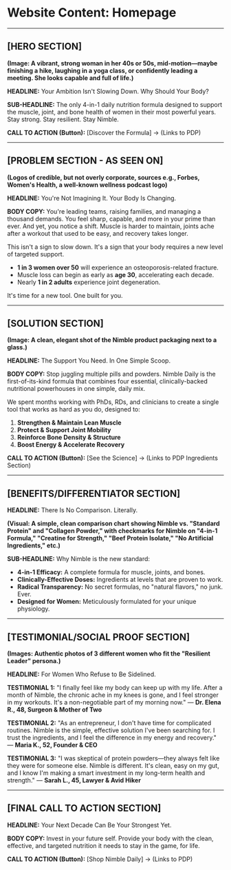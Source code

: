# Website Content: Homepage

---

## [HERO SECTION]

**(Image: A vibrant, strong woman in her 40s or 50s, mid-motion—maybe finishing a hike, laughing in a yoga class, or confidently leading a meeting. She looks capable and full of life.)**

**HEADLINE:**
Your Ambition Isn't Slowing Down. Why Should Your Body?

**SUB-HEADLINE:**
The only 4-in-1 daily nutrition formula designed to support the muscle, joint, and bone health of women in their most powerful years. Stay strong. Stay resilient. Stay Nimble.

**CALL TO ACTION (Button):**
[Discover the Formula] -> (Links to PDP)

---

## [PROBLEM SECTION - AS SEEN ON]

**(Logos of credible, but not overly corporate, sources e.g., Forbes, Women's Health, a well-known wellness podcast logo)**

**HEADLINE:**
You're Not Imagining It. Your Body Is Changing.

**BODY COPY:**
You're leading teams, raising families, and managing a thousand demands. You feel sharp, capable, and more in your prime than ever. And yet, you notice a shift. Muscle is harder to maintain, joints ache after a workout that used to be easy, and recovery takes longer.

This isn't a sign to slow down. It's a sign that your body requires a new level of targeted support.

-   **1 in 3 women over 50** will experience an osteoporosis-related fracture.
-   Muscle loss can begin as early as **age 30**, accelerating each decade.
-   Nearly **1 in 2 adults** experience joint degeneration.

It's time for a new tool. One built for you.

---

## [SOLUTION SECTION]

**(Image: A clean, elegant shot of the Nimble product packaging next to a glass.)**

**HEADLINE:**
The Support You Need. In One Simple Scoop.

**BODY COPY:**
Stop juggling multiple pills and powders. Nimble Daily is the first-of-its-kind formula that combines four essential, clinically-backed nutritional powerhouses in one simple, daily mix.

We spent months working with PhDs, RDs, and clinicians to create a single tool that works as hard as you do, designed to:

1.  **Strengthen & Maintain Lean Muscle**
2.  **Protect & Support Joint Mobility**
3.  **Reinforce Bone Density & Structure**
4.  **Boost Energy & Accelerate Recovery**

**CALL TO ACTION (Button):**
[See the Science] -> (Links to PDP Ingredients Section)

---

## [BENEFITS/DIFFERENTIATOR SECTION]

**HEADLINE:**
There Is No Comparison. Literally.

**(Visual: A simple, clean comparison chart showing Nimble vs. "Standard Protein" and "Collagen Powder," with checkmarks for Nimble on "4-in-1 Formula," "Creatine for Strength," "Beef Protein Isolate," "No Artificial Ingredients," etc.)**

**SUB-HEADLINE:** Why Nimble is the new standard:

-   **4-in-1 Efficacy:** A complete formula for muscle, joints, and bones.
-   **Clinically-Effective Doses:** Ingredients at levels that are proven to work.
-   **Radical Transparency:** No secret formulas, no "natural flavors," no junk. Ever.
-   **Designed for Women:** Meticulously formulated for your unique physiology.

---

## [TESTIMONIAL/SOCIAL PROOF SECTION]

**(Images: Authentic photos of 3 different women who fit the "Resilient Leader" persona.)**

**HEADLINE:**
For Women Who Refuse to Be Sidelined.

**TESTIMONIAL 1:**
"I finally feel like my body can keep up with my life. After a month of Nimble, the chronic ache in my knees is gone, and I feel stronger in my workouts. It's a non-negotiable part of my morning now."
— **Dr. Elena R., 48, Surgeon & Mother of Two**

**TESTIMONIAL 2:**
"As an entrepreneur, I don't have time for complicated routines. Nimble is the simple, effective solution I've been searching for. I trust the ingredients, and I feel the difference in my energy and recovery."
— **Maria K., 52, Founder & CEO**

**TESTIMONIAL 3:**
"I was skeptical of protein powders—they always felt like they were for someone else. Nimble is different. It's clean, easy on my gut, and I know I'm making a smart investment in my long-term health and strength."
— **Sarah L., 45, Lawyer & Avid Hiker**

---

## [FINAL CALL TO ACTION SECTION]

**HEADLINE:**
Your Next Decade Can Be Your Strongest Yet.

**BODY COPY:**
Invest in your future self. Provide your body with the clean, effective, and targeted nutrition it needs to stay in the game, for life.

**CALL TO ACTION (Button):**
[Shop Nimble Daily] -> (Links to PDP)
